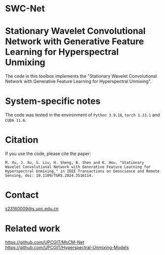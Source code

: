 # SWC-Net
# Stationary Wavelet Convolutional Network with Generative Feature Learning for Hyperspectral Unmixing
The code in this toolbox implements the "Stationary Wavelet Convolutional Network with Generative Feature Learning for Hyperspectral Unmixing".
# System-specific notes
The code was tested in the environment of `Python 3.9.16`, `torch 1.13.1` and `CUDA 11.6`.
# Citation
If you use the code, please cite the paper:
```
M. Xu, J. Xu, S. Liu, H. Sheng, B. Shen and K. Hou, "Stationary Wavelet Convolutional Network with Generative Feature Learning for Hyperspectral Unmixing," in IEEE Transactions on Geoscience and Remote Sensing, doi: 10.1109/TGRS.2024.3516114.
```  
# Contact
s23160009@s.upc.edu.cn
# Related work
https://github.com/UPCGIT/MsCM-Net  
https://github.com/UPCGIT/Hyperspectral-Unmixing-Models
